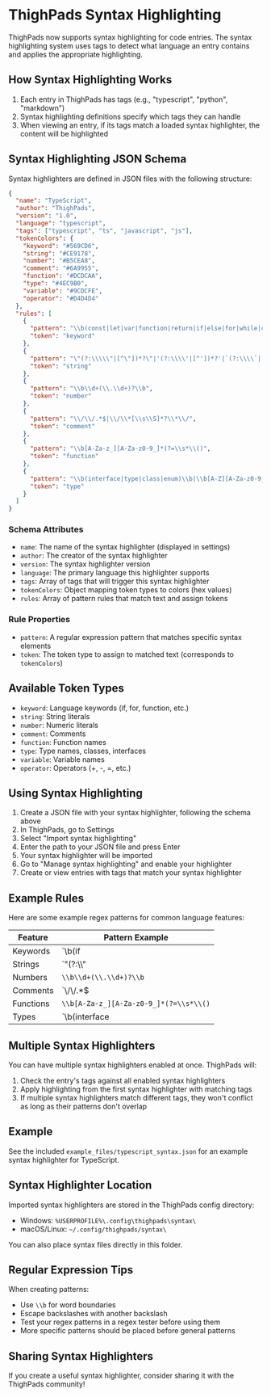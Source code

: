 # ThighPads Syntax Highlighting

ThighPads now supports syntax highlighting for code entries. The syntax highlighting system uses tags to detect what language an entry contains and applies the appropriate highlighting.

## How Syntax Highlighting Works

1. Each entry in ThighPads has tags (e.g., "typescript", "python", "markdown")
2. Syntax highlighting definitions specify which tags they can handle
3. When viewing an entry, if its tags match a loaded syntax highlighter, the content will be highlighted

## Syntax Highlighting JSON Schema

Syntax highlighters are defined in JSON files with the following structure:

```json
{
  "name": "TypeScript",
  "author": "ThighPads",
  "version": "1.0",
  "language": "typescript",
  "tags": ["typescript", "ts", "javascript", "js"],
  "tokenColors": {
    "keyword": "#569CD6",
    "string": "#CE9178",
    "number": "#B5CEA8",
    "comment": "#6A9955",
    "function": "#DCDCAA",
    "type": "#4EC9B0",
    "variable": "#9CDCFE",
    "operator": "#D4D4D4"
  },
  "rules": [
    {
      "pattern": "\\b(const|let|var|function|return|if|else|for|while|class|extends|import|export)\\b",
      "token": "keyword"
    },
    {
      "pattern": "\"(?:\\\\\"|[^\"])*?\"|'(?:\\\\'|[^'])*?'|`(?:\\\\`|[^`])*?`",
      "token": "string"
    },
    {
      "pattern": "\\b\\d+(\\.\\d+)?\\b",
      "token": "number"
    },
    {
      "pattern": "\\/\\/.*$|\\/\\*[\\s\\S]*?\\*\\/",
      "token": "comment"
    },
    {
      "pattern": "\\b[A-Za-z_][A-Za-z0-9_]*(?=\\s*\\()",
      "token": "function"
    },
    {
      "pattern": "\\b(interface|type|class|enum)\\b|\\b[A-Z][A-Za-z0-9_]*\\b",
      "token": "type"
    }
  ]
}
```

### Schema Attributes

- `name`: The name of the syntax highlighter (displayed in settings)
- `author`: The creator of the syntax highlighter
- `version`: The syntax highlighter version
- `language`: The primary language this highlighter supports
- `tags`: Array of tags that will trigger this syntax highlighter
- `tokenColors`: Object mapping token types to colors (hex values)
- `rules`: Array of pattern rules that match text and assign tokens

### Rule Properties

- `pattern`: A regular expression pattern that matches specific syntax elements
- `token`: The token type to assign to matched text (corresponds to `tokenColors`)

## Available Token Types

- `keyword`: Language keywords (if, for, function, etc.)
- `string`: String literals
- `number`: Numeric literals
- `comment`: Comments
- `function`: Function names
- `type`: Type names, classes, interfaces
- `variable`: Variable names
- `operator`: Operators (+, -, =, etc.)

## Using Syntax Highlighting

1. Create a JSON file with your syntax highlighter, following the schema above
2. In ThighPads, go to Settings
3. Select "Import syntax highlighting"
4. Enter the path to your JSON file and press Enter
5. Your syntax highlighter will be imported
6. Go to "Manage syntax highlighting" and enable your highlighter
7. Create or view entries with tags that match your syntax highlighter

## Example Rules

Here are some example regex patterns for common language features:

| Feature | Pattern Example |
|---------|-----------------|
| Keywords | `\\b(if|else|for|while|function)\\b` |
| Strings | `"(?:\\\\\"|[^\"])*?\"|'(?:\\\\'|[^'])*?'` |
| Numbers | `\\b\\d+(\\.\\d+)?\\b` |
| Comments | `\\/\\/.*$|\\/\\*[\\s\\S]*?\\*\\/` |
| Functions | `\\b[A-Za-z_][A-Za-z0-9_]*(?=\\s*\\()` |
| Types | `\\b(interface|type|class)\\b|\\b[A-Z][A-Za-z0-9_]*\\b` |

## Multiple Syntax Highlighters

You can have multiple syntax highlighters enabled at once. ThighPads will:

1. Check the entry's tags against all enabled syntax highlighters
2. Apply highlighting from the first syntax highlighter with matching tags
3. If multiple syntax highlighters match different tags, they won't conflict as long as their patterns don't overlap

## Example

See the included `example_files/typescript_syntax.json` for an example syntax highlighter for TypeScript.

## Syntax Highlighter Location

Imported syntax highlighters are stored in the ThighPads config directory:
- Windows: `%USERPROFILE%\.config\thighpads\syntax\`
- macOS/Linux: `~/.config/thighpads/syntax\`

You can also place syntax files directly in this folder.

## Regular Expression Tips

When creating patterns:
- Use `\\b` for word boundaries
- Escape backslashes with another backslash
- Test your regex patterns in a regex tester before using them
- More specific patterns should be placed before general patterns

## Sharing Syntax Highlighters

If you create a useful syntax highlighter, consider sharing it with the ThighPads community!